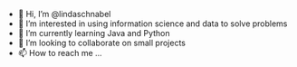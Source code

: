 - 👋 Hi, I’m @lindaschnabel
- 👀 I’m interested in using information science and data to solve problems
- 🌱 I’m currently learning Java and Python
- 💞️ I’m looking to collaborate on small projects
- 📫 How to reach me ...

<!---
lindaschnabel/lindaschnabel is a ✨ special ✨ repository because its `README.md` (this file) appears on your GitHub profile.
You can click the Preview link to take a look at your changes.
--->
